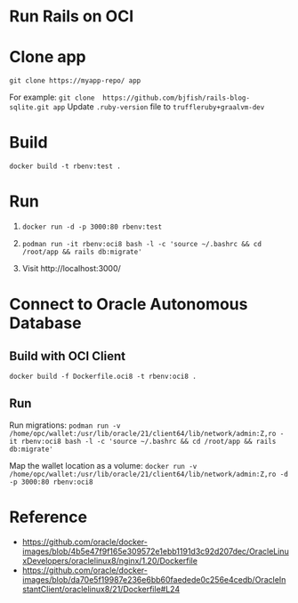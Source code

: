 


# Run Rails on OCI
# Clone app
`git clone https://myapp-repo/ app`

For example:
`git clone  https://github.com/bjfish/rails-blog-sqlite.git app`
Update `.ruby-version` file to `truffleruby+graalvm-dev`

# Build
`docker build -t rbenv:test .`

# Run
1. `docker run -d -p 3000:80 rbenv:test`
2. `podman run -it rbenv:oci8 bash -l -c 'source ~/.bashrc && cd /root/app && rails db:migrate'`

3. Visit http://localhost:3000/

# Connect to Oracle Autonomous Database
## Build with OCI Client
`docker build -f Dockerfile.oci8 -t rbenv:oci8 .`

## Run

Run migrations:
`podman run -v /home/opc/wallet:/usr/lib/oracle/21/client64/lib/network/admin:Z,ro -it rbenv:oci8 bash -l -c 'source ~/.bashrc && cd /root/app && rails db:migrate'`

Map the wallet location as a volume:
`docker run -v /home/opc/wallet:/usr/lib/oracle/21/client64/lib/network/admin:Z,ro -d -p 3000:80 rbenv:oci8`

# Reference
- https://github.com/oracle/docker-images/blob/4b5e47f9f165e309572e1ebb1191d3c92d207dec/OracleLinuxDevelopers/oraclelinux8/nginx/1.20/Dockerfile
- https://github.com/oracle/docker-images/blob/da70e5f19987e236e6bb60faedede0c256e4cedb/OracleInstantClient/oraclelinux8/21/Dockerfile#L24

